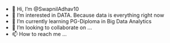 - 👋 Hi, I’m @SwapnilAdhav10
- 👀 I’m interested in DATA. Because data is everything right now
- 🌱 I’m currently learning PG-Diploma in Big Data Analytics
- 💞️ I’m looking to collaborate on ...
- 📫 How to reach me ...

<!---
SwapnilAdhav10/SwapnilAdhav10 is a ✨ special ✨ repository because its `README.md` (this file) appears on your GitHub profile.
You can click the Preview link to take a look at your changes.
--->
